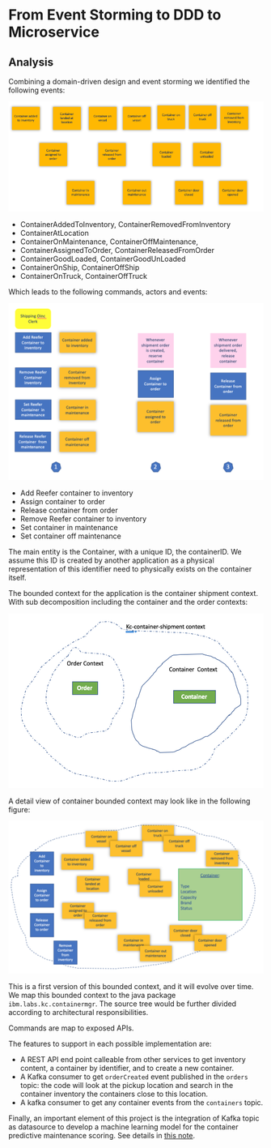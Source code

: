 # From Event Storming to DDD to Microservice

## Analysis

Combining a domain-driven design and event storming we identified the following events:

![](container-events.png)

* ContainerAddedToInventory, ContainerRemovedFromInventory
* ContainerAtLocation
* ContainerOnMaintenance, ContainerOffMaintenance, 
* ContainerAssignedToOrder, ContainerReleasedFromOrder
* ContainerGoodLoaded, ContainerGoodUnLoaded
* ContainerOnShip, ContainerOffShip
* ContainerOnTruck, ContainerOffTruck

Which leads to the following commands, actors and events:

![](container-cmd-events.png)


* Add Reefer container to inventory
* Assign container to order
* Release container from order
* Remove Reefer container to inventory
* Set container in maintenance
* Set container off maintenance

The main entity is the Container, with a unique ID, the containerID. We assume this ID is created by another application as a physical representation of this identifier need to physically exists on the container itself. 

The bounded context for the application is the container shipment context. With sub decomposition including the container and the order contexts:

![](bounded-ctx.png)

A detail view of container bounded context may look like in the following figure:

![](container-boundary.png)

This is a first version of this bounded context, and it will evolve over time. We map this bounded context to the java package `ibm.labs.kc.containermgr`.  The source tree would be further divided according to architectural responsibilities.

Commands are map to exposed APIs. 

The features to support in each possible implementation are:

* A REST API end point calleable from other services to get inventory content, a container by identifier, and to create a new container.
* A Kafka consumer to get `orderCreated` event published in the `orders` topic: the code will look at the pickup location and search in the container inventory the containers close to this location. 
* A kafka consumer to get any container events from the `containers` topic.

Finally, an important element of this project is the integration of Kafka topic as datasource to develop a machine learning model for the container predictive maintenance scoring. See details in [this note](./metrics).